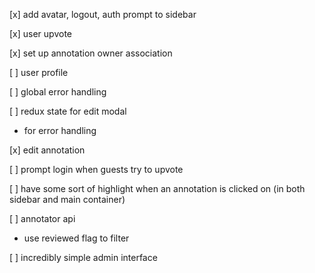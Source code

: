 [x] add avatar, logout, auth prompt to sidebar

[x] user upvote

[x] set up annotation owner association

[ ] user profile

[ ] global error handling

[ ] redux state for edit modal
  - for error handling

[x] edit annotation

[ ] prompt login when guests try to upvote

[ ] have some sort of highlight when an annotation is clicked on (in both sidebar and main container)

[ ] annotator api
  - use reviewed flag to filter

[ ] incredibly simple admin interface

